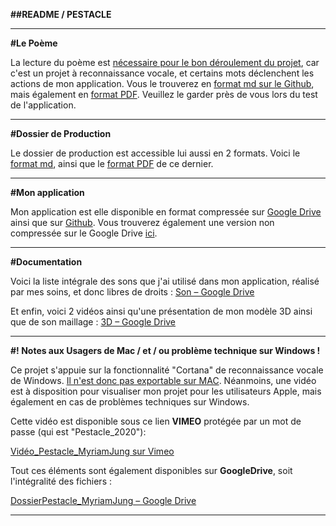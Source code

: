 **##README / PESTACLE**

****

**#Le Poème**

La lecture du poème est <u>nécessaire pour le bon déroulement du projet</u>, car c'est un projet à reconnaissance vocale, et certains mots déclenchent les actions de mon application. Vous le trouverez en [format md sur le Github](https://github.com/myrjun/PESTACLE/blob/master/Po%C3%A8me.md), mais également en [format PDF](https://github.com/myrjun/PESTACLE/blob/master/po%C3%A8me.pdf). Veuillez le garder près de vous lors du test de l'application.

****

**#Dossier de Production**

Le dossier de production est accessible lui aussi en 2 formats. Voici le [format md](https://github.com/myrjun/PESTACLE/blob/master/Dossier_Pestacle_MyriamJung.md), ainsi que le [format PDF](https://github.com/myrjun/PESTACLE/blob/master/Dossier_Pestacle_MyriamJung.pdf) de ce dernier.

****

**#Mon application**

Mon application est elle disponible en format compressée sur [Google Drive](https://drive.google.com/drive/folders/1qB6Ul5mDZIh2E1DVCHRrDMJmAqoL9ejY?usp=sharing) ainsi que sur [Github](https://github.com/myrjun/PESTACLE/releases).  Vous trouverez également une version non compressée sur le Google Drive [ici]([Pestacle_application – Google Drive](https://drive.google.com/drive/folders/1wANZ6C9zfu-yzCf3-UDlY5OQsoLbmdYv?usp=sharing)).

****

**#Documentation**

Voici la liste intégrale des sons que j'ai utilisé dans mon application, réalisé par mes soins, et donc libres de droits : [Son – Google Drive](https://drive.google.com/drive/folders/1Jo4zJ-IRaawzIYgELI-Awk1Y6HiQvr9D?usp=sharing)

Et enfin, voici 2 vidéos ainsi qu'une présentation de mon modèle 3D ainsi que de son maillage : [3D – Google Drive](https://drive.google.com/drive/folders/1QVE6rcu9ipujbCcrwvPnUNde74_HE60G?usp=sharing)

****

**#! Notes aux Usagers de Mac / et / ou problème technique sur Windows !**

Ce projet s'appuie sur la fonctionnalité "Cortana" de reconnaissance vocale de Windows. <u>Il n'est donc pas exportable sur MAC</u>. Néanmoins, une vidéo est à disposition pour visualiser mon projet pour les utilisateurs Apple, mais également en cas de problèmes techniques sur Windows.

Cette vidéo est disponible sous ce lien **VIMEO** protégée par un mot de passe (qui est "Pestacle_2020"):

[Vid&eacute;o_Pestacle_MyriamJung sur Vimeo](https://vimeo.com/430063281)

Tout ces éléments sont également disponibles sur **GoogleDrive**, soit l'intégralité des fichiers :

[DossierPestacle_MyriamJung – Google Drive](https://drive.google.com/drive/folders/14_L5jZUogpjALucwb_SpjHTlNpm4vxXH?usp=sharing)

****
